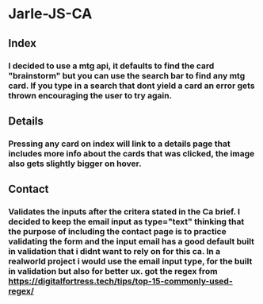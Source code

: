 # Jarle-JS-CA

## Index

### I decided to use a mtg api, it defaults to find the card "brainstorm" but you can use the search bar to find any mtg card. If you type in a search that dont yield a card an error gets thrown encouraging the user to try again.

## Details

### Pressing any card on index will link to a details page that includes more info about the cards that was clicked, the image also gets slightly bigger on hover.

## Contact

### Validates the inputs after the critera stated in the Ca brief. I decided to keep the email input as type="text" thinking that the purpose of including the contact page is to practice validating the form and the input email has a good default built in validation that i didnt want to rely on for this ca. In a realworld project i would use the email input type, for the built in validation but also for better ux. got the regex from https://digitalfortress.tech/tips/top-15-commonly-used-regex/
